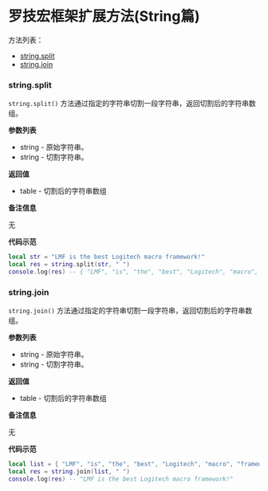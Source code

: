 # 罗技宏框架扩展方法(String篇)

方法列表：
* [string.split](#stringsplit)
* [string.join](#stringjoin)

### **string.split**
`string.split()` 方法通过指定的字符串切割一段字符串，返回切割后的字符串数组。

**参数列表**

* string - 原始字符串。
* string - 切割字符串。

**返回值**

* table - 切割后的字符串数组

**备注信息**

无

**代码示范**

```Lua
local str = "LMF is the best Logitech macro framework!"
local res = string.split(str, " ")
console.log(res) -- { "LMF", "is", "the", "best", "Logitech", "macro", "framework!" }
```

### **string.join**
`string.join()` 方法通过指定的字符串切割一段字符串，返回切割后的字符串数组。

**参数列表**

* string - 原始字符串。
* string - 切割字符串。

**返回值**

* table - 切割后的字符串数组

**备注信息**

无

**代码示范**

```Lua
local list = { "LMF", "is", "the", "best", "Logitech", "macro", "framework!" }
local res = string.join(list, " ")
console.log(res) -- "LMF is the best Logitech macro framework!" 
```
